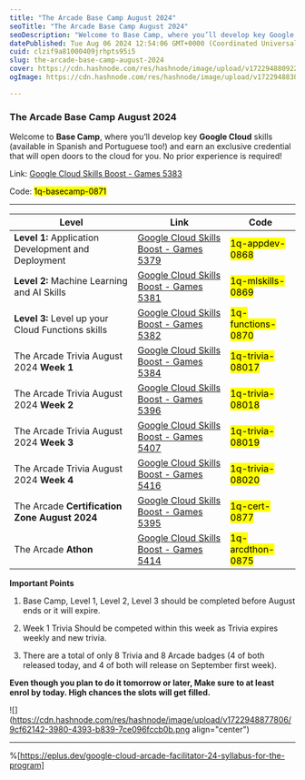 ```yaml
---
title: "The Arcade Base Camp August 2024"
seoTitle: "The Arcade Base Camp August 2024"
seoDescription: "Welcome to Base Camp, where you’ll develop key Google Cloud skills (available in Spanish and Portuguese too!) and earn an exclusive credential that will ope"
datePublished: Tue Aug 06 2024 12:54:06 GMT+0000 (Coordinated Universal Time)
cuid: clzif9a81000409jrhpts95i5
slug: the-arcade-base-camp-august-2024
cover: https://cdn.hashnode.com/res/hashnode/image/upload/v1722948809227/e8a0d78f-149d-4bbc-8f8e-32ee7cbaad19.png
ogImage: https://cdn.hashnode.com/res/hashnode/image/upload/v1722948830911/955dd73d-191d-4f59-855d-9c440aa297c6.png

---
```


### The Arcade Base Camp August 2024

Welcome to **Base Camp**, where you’ll develop key **Google Cloud** skills (available in Spanish and Portuguese too!) and earn an exclusive credential that will open doors to the cloud for you. No prior experience is required!

Link: [Google Cloud Skills Boost - Games 5383](https://www.cloudskillsboost.google/games/5383?utm_source=qwiklabs&utm_medium=lp&utm_campaign=health-tech-may-arcade24)

Code: <mark>1q-basecamp-0871</mark>

---

| **Level** | **Link** | **Code** |
| --- | --- | --- |
| **Level 1:** Application Development and Deployment | [Google Cloud Skills Boost - Games 5379](https://www.cloudskillsboost.google/games/5379?utm_source=qwiklabs&utm_medium=lp&utm_campaign=level1-august-arcade24) | <mark>1q-appdev-0868</mark> |
| **Level 2:** Machine Learning and AI Skills | [Google Cloud Skills Boost - Games 5381](https://www.cloudskillsboost.google/games/5381?utm_source=qwiklabs&utm_medium=lp&utm_campaign=level2-august-arcade24) | <mark>1q-mlskills-0869</mark> |
| **Level 3:** Level up your Cloud Functions skills | [Google Cloud Skills Boost - Games 5382](https://www.cloudskillsboost.google/games/5382?utm_source=qwiklabs&utm_medium=lp&utm_campaign=level3-august-arcade24) | <mark>1q-functions-0870</mark> |
| The Arcade Trivia August 2024 **Week 1** | [Google Cloud Skills Boost - Games 5384](https://www.cloudskillsboost.google/games/5384?utm_source=qwiklabs&utm_medium=lp&utm_campaign=arcade24-august-trivia) | <mark>1q-trivia-08017</mark> |
| The Arcade Trivia August 2024 **Week 2** | [Google Cloud Skills Boost - Games 5396](https://www.cloudskillsboost.google/games/5396?utm_source=qwiklabs&utm_medium=lp&utm_campaign=arcade24-august-trivia) | <mark>1q-trivia-08018</mark> |
| The Arcade Trivia August 2024 **Week 3** | [Google Cloud Skills Boost - Games 5407](https://www.cloudskillsboost.google/games/5407?utm_source=qwiklabs&utm_medium=lp&utm_campaign=arcade24-august-trivia) | <mark>1q-trivia-08019</mark> |
| The Arcade Trivia August 2024 **Week 4** | [Google Cloud Skills Boost - Games 5416](https://www.cloudskillsboost.google/games/5416?utm_source=qwiklabs&utm_medium=lp&utm_campaign=arcade24-august-trivia) | <mark>1q-trivia-08020</mark> |
| The Arcade **Certification Zone August 2024** | [Google Cloud Skills Boost - Games 5395](https://www.cloudskillsboost.google/games/5395?utm_source=qwiklabs&utm_medium=lp&utm_campaign=cert-zone-august-arcade24) | <mark>1q-cert-0877</mark> |
| The Arcade **Athon** | [Google Cloud Skills Boost - Games 5414](https://www.cloudskillsboost.google/games/5414) | <mark>1q-arcdthon-0875</mark> |

**Important Points**

1. ⁠Base Camp, Level 1, Level 2, Level 3 should be completed before August ends or it will expire.
    
2. ⁠Week 1 Trivia Should be competed within this week as Trivia expires weekly and new trivia.
    
3. ⁠There are a total of only 8 Trivia and 8 Arcade badges (4 of both released today, and 4 of both will release on September first week).
    

**Even though you plan to do it tomorrow or later, Make sure to at least enrol by today. High chances the slots will get filled.**

![](https://cdn.hashnode.com/res/hashnode/image/upload/v1722948877806/9cf62142-3980-4393-b839-7ce096fccb0b.png align="center")

---

%[https://eplus.dev/google-cloud-arcade-facilitator-24-syllabus-for-the-program]